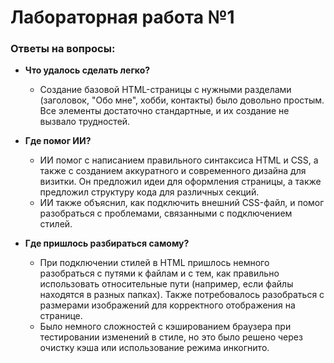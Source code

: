 # Лабораторная работа №1

### Ответы на вопросы:

- **Что удалось сделать легко?**
  - Создание базовой HTML-страницы с нужными разделами (заголовок, "Обо мне", хобби, контакты) было довольно простым. Все элементы достаточно стандартные, и их создание не вызвало трудностей.

- **Где помог ИИ?**
  - ИИ помог с написанием правильного синтаксиса HTML и CSS, а также с созданием аккуратного и современного дизайна для визитки. Он предложил идеи для оформления страницы, а также предложил структуру кода для различных секций.
  - ИИ также объяснил, как подключить внешний CSS-файл, и помог разобраться с проблемами, связанными с подключением стилей.

- **Где пришлось разбираться самому?**
  - При подключении стилей в HTML пришлось немного разобраться с путями к файлам и с тем, как правильно использовать относительные пути (например, если файлы находятся в разных папках). Также потребовалось разобраться с размерами изображений для корректного отображения на странице.
  - Было немного сложностей с кэшированием браузера при тестировании изменений в стиле, но это было решено через очистку кэша или использование режима инкогнито.
